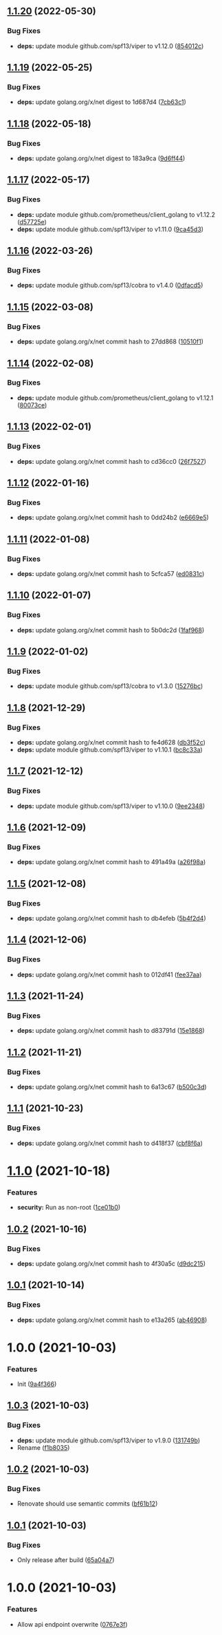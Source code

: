 ## [1.1.20](https://github.com/NoUseFreak/huaweifusionsolar-exporter/compare/v1.1.19...v1.1.20) (2022-05-30)


### Bug Fixes

* **deps:** update module github.com/spf13/viper to v1.12.0 ([854012c](https://github.com/NoUseFreak/huaweifusionsolar-exporter/commit/854012c70e5a1345309b4f531791176484f5829f))

## [1.1.19](https://github.com/NoUseFreak/huaweifusionsolar-exporter/compare/v1.1.18...v1.1.19) (2022-05-25)


### Bug Fixes

* **deps:** update golang.org/x/net digest to 1d687d4 ([7cb63c1](https://github.com/NoUseFreak/huaweifusionsolar-exporter/commit/7cb63c12387a3a987d8b1fa7de68c16a8f54853c))

## [1.1.18](https://github.com/NoUseFreak/huaweifusionsolar-exporter/compare/v1.1.17...v1.1.18) (2022-05-18)


### Bug Fixes

* **deps:** update golang.org/x/net digest to 183a9ca ([9d6ff44](https://github.com/NoUseFreak/huaweifusionsolar-exporter/commit/9d6ff44697ea2518ad562c3d2aa73bbb26f0861c))

## [1.1.17](https://github.com/NoUseFreak/huaweifusionsolar-exporter/compare/v1.1.16...v1.1.17) (2022-05-17)


### Bug Fixes

* **deps:** update module github.com/prometheus/client_golang to v1.12.2 ([d57725e](https://github.com/NoUseFreak/huaweifusionsolar-exporter/commit/d57725eefbdadc4245e8d76924a3aa28860bba64))
* **deps:** update module github.com/spf13/viper to v1.11.0 ([9ca45d3](https://github.com/NoUseFreak/huaweifusionsolar-exporter/commit/9ca45d373930c56e844e1791e71b0df233f0bd44))

## [1.1.16](https://github.com/NoUseFreak/huaweifusionsolar-exporter/compare/v1.1.15...v1.1.16) (2022-03-26)


### Bug Fixes

* **deps:** update module github.com/spf13/cobra to v1.4.0 ([0dfacd5](https://github.com/NoUseFreak/huaweifusionsolar-exporter/commit/0dfacd5ac5f0ad96f28988e7162661e54a3e523e))

## [1.1.15](https://github.com/NoUseFreak/huaweifusionsolar-exporter/compare/v1.1.14...v1.1.15) (2022-03-08)


### Bug Fixes

* **deps:** update golang.org/x/net commit hash to 27dd868 ([10510f1](https://github.com/NoUseFreak/huaweifusionsolar-exporter/commit/10510f18e6f41e377d2c3d51066ba214810b7cc3))

## [1.1.14](https://github.com/NoUseFreak/huaweifusionsolar-exporter/compare/v1.1.13...v1.1.14) (2022-02-08)


### Bug Fixes

* **deps:** update module github.com/prometheus/client_golang to v1.12.1 ([80073ce](https://github.com/NoUseFreak/huaweifusionsolar-exporter/commit/80073ce59e7615c79264dd8c242156564acbd5ba))

## [1.1.13](https://github.com/NoUseFreak/huaweifusionsolar-exporter/compare/v1.1.12...v1.1.13) (2022-02-01)


### Bug Fixes

* **deps:** update golang.org/x/net commit hash to cd36cc0 ([26f7527](https://github.com/NoUseFreak/huaweifusionsolar-exporter/commit/26f7527167f59b108894401cb61e54f5afb67296))

## [1.1.12](https://github.com/NoUseFreak/huaweifusionsolar-exporter/compare/v1.1.11...v1.1.12) (2022-01-16)


### Bug Fixes

* **deps:** update golang.org/x/net commit hash to 0dd24b2 ([e6669e5](https://github.com/NoUseFreak/huaweifusionsolar-exporter/commit/e6669e523d6bee6ba91ae025f9d0953e2ba87c93))

## [1.1.11](https://github.com/NoUseFreak/huaweifusionsolar-exporter/compare/v1.1.10...v1.1.11) (2022-01-08)


### Bug Fixes

* **deps:** update golang.org/x/net commit hash to 5cfca57 ([ed0831c](https://github.com/NoUseFreak/huaweifusionsolar-exporter/commit/ed0831c6d82141b729e967661712a5498401a271))

## [1.1.10](https://github.com/NoUseFreak/huaweifusionsolar-exporter/compare/v1.1.9...v1.1.10) (2022-01-07)


### Bug Fixes

* **deps:** update golang.org/x/net commit hash to 5b0dc2d ([1faf968](https://github.com/NoUseFreak/huaweifusionsolar-exporter/commit/1faf9685fe1246c603e54d830ed4a46da89df170))

## [1.1.9](https://github.com/NoUseFreak/huaweifusionsolar-exporter/compare/v1.1.8...v1.1.9) (2022-01-02)


### Bug Fixes

* **deps:** update module github.com/spf13/cobra to v1.3.0 ([15276bc](https://github.com/NoUseFreak/huaweifusionsolar-exporter/commit/15276bc3b022526be7eb4644cfe24d5ebfe2b313))

## [1.1.8](https://github.com/NoUseFreak/huaweifusionsolar-exporter/compare/v1.1.7...v1.1.8) (2021-12-29)


### Bug Fixes

* **deps:** update golang.org/x/net commit hash to fe4d628 ([db3f52c](https://github.com/NoUseFreak/huaweifusionsolar-exporter/commit/db3f52c3326802bdd69aedb35387ebee6c29af23))
* **deps:** update module github.com/spf13/viper to v1.10.1 ([bc8c33a](https://github.com/NoUseFreak/huaweifusionsolar-exporter/commit/bc8c33a9411a54b04ca05988fc8c33ceb8c28713))

## [1.1.7](https://github.com/NoUseFreak/huaweifusionsolar-exporter/compare/v1.1.6...v1.1.7) (2021-12-12)


### Bug Fixes

* **deps:** update module github.com/spf13/viper to v1.10.0 ([9ee2348](https://github.com/NoUseFreak/huaweifusionsolar-exporter/commit/9ee2348b6bb2416ff4658417b117064cf7fd4021))

## [1.1.6](https://github.com/NoUseFreak/huaweifusionsolar-exporter/compare/v1.1.5...v1.1.6) (2021-12-09)


### Bug Fixes

* **deps:** update golang.org/x/net commit hash to 491a49a ([a26f98a](https://github.com/NoUseFreak/huaweifusionsolar-exporter/commit/a26f98a87fdc21552fec07aef90f824348b7ee77))

## [1.1.5](https://github.com/NoUseFreak/huaweifusionsolar-exporter/compare/v1.1.4...v1.1.5) (2021-12-08)


### Bug Fixes

* **deps:** update golang.org/x/net commit hash to db4efeb ([5b4f2d4](https://github.com/NoUseFreak/huaweifusionsolar-exporter/commit/5b4f2d4d9d076dafd2267992431e128a42c6e462))

## [1.1.4](https://github.com/NoUseFreak/huaweifusionsolar-exporter/compare/v1.1.3...v1.1.4) (2021-12-06)


### Bug Fixes

* **deps:** update golang.org/x/net commit hash to 012df41 ([fee37aa](https://github.com/NoUseFreak/huaweifusionsolar-exporter/commit/fee37aad6dba139f0340d82e463b640039c491f5))

## [1.1.3](https://github.com/NoUseFreak/huaweifusionsolar-exporter/compare/v1.1.2...v1.1.3) (2021-11-24)


### Bug Fixes

* **deps:** update golang.org/x/net commit hash to d83791d ([15e1868](https://github.com/NoUseFreak/huaweifusionsolar-exporter/commit/15e186848b5be8e1f335f89370b7b346c51e8aa9))

## [1.1.2](https://github.com/NoUseFreak/huaweifusionsolar-exporter/compare/v1.1.1...v1.1.2) (2021-11-21)


### Bug Fixes

* **deps:** update golang.org/x/net commit hash to 6a13c67 ([b500c3d](https://github.com/NoUseFreak/huaweifusionsolar-exporter/commit/b500c3d15ee7fba466a8bc3d6ecb65577a4b793c))

## [1.1.1](https://github.com/NoUseFreak/huaweifusionsolar-exporter/compare/v1.1.0...v1.1.1) (2021-10-23)


### Bug Fixes

* **deps:** update golang.org/x/net commit hash to d418f37 ([cbf8f6a](https://github.com/NoUseFreak/huaweifusionsolar-exporter/commit/cbf8f6a18239b39c33576f183e3f6848ea0e1339))

# [1.1.0](https://github.com/NoUseFreak/huaweifusionsolar-exporter/compare/v1.0.2...v1.1.0) (2021-10-18)


### Features

* **security:** Run as non-root ([1ce01b0](https://github.com/NoUseFreak/huaweifusionsolar-exporter/commit/1ce01b04aa9fbcff73294257afd7cebec2d59030))

## [1.0.2](https://github.com/NoUseFreak/huaweifusionsolar-exporter/compare/v1.0.1...v1.0.2) (2021-10-16)


### Bug Fixes

* **deps:** update golang.org/x/net commit hash to 4f30a5c ([d9dc215](https://github.com/NoUseFreak/huaweifusionsolar-exporter/commit/d9dc215d1476a51b9d94f7e3e5c5625d81bf092f))

## [1.0.1](https://github.com/NoUseFreak/huaweifusionsolar-exporter/compare/v1.0.0...v1.0.1) (2021-10-14)


### Bug Fixes

* **deps:** update golang.org/x/net commit hash to e13a265 ([ab46908](https://github.com/NoUseFreak/huaweifusionsolar-exporter/commit/ab46908eae2468d001d3c5ed03b5aebfccad3efe))

# 1.0.0 (2021-10-03)


### Features

* Init ([9a4f366](https://github.com/NoUseFreak/huaweifusionsolar-exporter/commit/9a4f366ee572f5bdbab9fc955900243c95bc0f10))

## [1.0.3](https://github.com/NoUseFreak/huaweifusionsolar-exporter/compare/v1.0.2...v1.0.3) (2021-10-03)


### Bug Fixes

* **deps:** update module github.com/spf13/viper to v1.9.0 ([131749b](https://github.com/NoUseFreak/huaweifusionsolar-exporter/commit/131749bcf19a25bccb3707f2e8f54de58568d3e4))
* Rename ([f1b8035](https://github.com/NoUseFreak/huaweifusionsolar-exporter/commit/f1b8035e277c4092093e0f43bcb57562df6c9aa5))

## [1.0.2](https://github.com/NoUseFreak/huawaisolar-exporter/compare/v1.0.1...v1.0.2) (2021-10-03)


### Bug Fixes

* Renovate should use semantic commits ([bf61b12](https://github.com/NoUseFreak/huawaisolar-exporter/commit/bf61b1221d207bc0e511c586146106002d77d770))

## [1.0.1](https://github.com/NoUseFreak/huawaisolar-exporter/compare/v1.0.0...v1.0.1) (2021-10-03)


### Bug Fixes

* Only release after build ([65a04a7](https://github.com/NoUseFreak/huawaisolar-exporter/commit/65a04a7ea300fc247810416e8c70fb81ee9e6a00))

# 1.0.0 (2021-10-03)


### Features

* Allow api endpoint overwrite ([0767e3f](https://github.com/NoUseFreak/huawaisolar-exporter/commit/0767e3fa0a7f620074094f35733588ceb9248cef))
